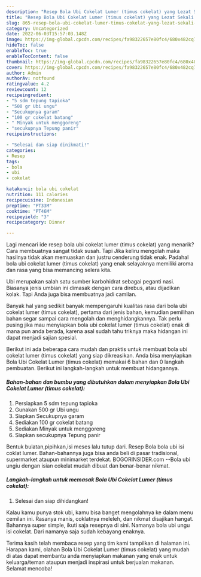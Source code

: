 ```yaml
---
description: "Resep Bola Ubi Cokelat Lumer (timus cokelat) yang Lezat Sekali , Bikin Ngiler"
title: "Resep Bola Ubi Cokelat Lumer (timus cokelat) yang Lezat Sekali , Bikin Ngiler"
slug: 865-resep-bola-ubi-cokelat-lumer-timus-cokelat-yang-lezat-sekali-bikin-ngiler
category: Uncategorized
date: 2022-06-03T15:57:03.148Z
image: https://img-global.cpcdn.com/recipes/fa98322657e80fc4/680x482cq70/bola-ubi-cokelat-lumer-timus-cokelat-foto-resep-utama.jpg
hideToc: false
enableToc: true
enableTocContent: false
thumbnail: https://img-global.cpcdn.com/recipes/fa98322657e80fc4/680x482cq70/bola-ubi-cokelat-lumer-timus-cokelat-foto-resep-utama.jpg
cover: https://img-global.cpcdn.com/recipes/fa98322657e80fc4/680x482cq70/bola-ubi-cokelat-lumer-timus-cokelat-foto-resep-utama.jpg
author: Admin
authorAv: notfound
ratingvalue: 4.2
reviewcount: 12
recipeingredient:
- "5 sdm tepung tapioka"
- "500 gr Ubi ungu"
- "Secukupnya garam"
- "100 gr cokelat batang"
- " Minyak untuk menggoreng"
- "secukupnya Tepung panir"
recipeinstructions:

- "Selesai dan siap dinikmati!"
categories:
- Resep
tags:
- bola
- ubi
- cokelat

katakunci: bola ubi cokelat 
nutrition: 111 calories
recipecuisine: Indonesian
preptime: "PT33M"
cooktime: "PT46M"
recipeyield: "3"
recipecategory: Dinner

---
```



Lagi mencari ide resep bola ubi cokelat lumer (timus cokelat) yang menarik? Cara membuatnya sangat tidak susah. Tapi Jika keliru mengolah maka hasilnya tidak akan memuaskan dan justru cenderung tidak enak. Padahal bola ubi cokelat lumer (timus cokelat) yang enak selayaknya memiliki aroma dan rasa yang bisa memancing selera kita.


Ubi merupakan salah satu sumber karbohidrat sebagai peganti nasi. Biasanya jenis umbian ini dimasak dengan cara direbus, atau dijadikan kolak. Tapi Anda juga bisa membuatnya jadi camilan.

Banyak hal yang sedikit banyak mempengaruhi kualitas rasa dari bola ubi cokelat lumer (timus cokelat), pertama dari jenis bahan, kemudian pemilihan bahan segar sampai cara mengolah dan menghidangkannya. Tak perlu pusing jika mau menyiapkan bola ubi cokelat lumer (timus cokelat) enak di mana pun anda berada, karena asal sudah tahu triknya maka hidangan ini dapat menjadi sajian spesial.


Berikut ini ada beberapa cara mudah dan praktis untuk membuat bola ubi cokelat lumer (timus cokelat) yang siap dikreasikan. Anda bisa menyiapkan Bola Ubi Cokelat Lumer (timus cokelat) memakai 6 bahan dan 0 langkah pembuatan. Berikut ini langkah-langkah untuk membuat hidangannya.

<!--inarticleads1-->

##### Bahan-bahan dan bumbu yang dibutuhkan dalam menyiapkan Bola Ubi Cokelat Lumer (timus cokelat):

1. Persiapkan 5 sdm tepung tapioka
1. Gunakan 500 gr Ubi ungu
1. Siapkan Secukupnya garam
1. Sediakan 100 gr cokelat batang
1. Sediakan  Minyak untuk menggoreng
1. Siapkan secukupnya Tepung panir


Bentuk bulatan,pipihkan,isi meses lalu tutup dari. Resep Bola bola ubi isi coklat lumer. Bahan-bahannya juga bisa anda beli di pasar tradisional, supermarket ataupun minimarket terdekat. BOGORINSIDER.com --Bola ubi ungiu dengan isian cokelat mudah dibuat dan benar-benar nikmat. 

<!--inarticleads2-->

##### Langkah-langkah untuk memasak Bola Ubi Cokelat Lumer (timus cokelat):


1. Selesai dan siap dihidangkan!

Kalau kamu punya stok ubi, kamu bisa banget mengolahnya ke dalam menu cemilan ini. Rasanya manis, coklatnya meleleh, dan nikmat disajikan hangat. Bahannya super simple, ikuti saja resepnya di sini. Namanya bola ubi ungu isi cokelat. Dari namanya saja sudah kebayang enaknya. 

Terima kasih telah membaca resep yang tim kami tampilkan di halaman ini. Harapan kami, olahan Bola Ubi Cokelat Lumer (timus cokelat) yang mudah di atas dapat membantu anda menyiapkan makanan yang enak untuk keluarga/teman ataupun menjadi inspirasi untuk berjualan makanan. Selamat mencoba!
